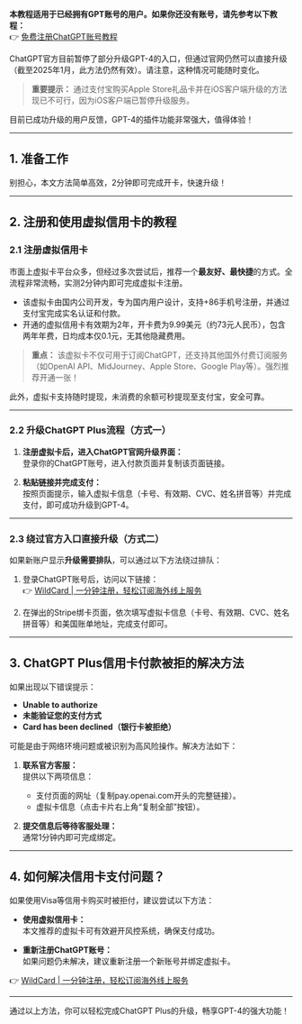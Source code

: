 **本教程适用于已经拥有GPT账号的用户。如果你还没有账号，请先参考以下教程：**  
👉 [免费注册ChatGPT账号教程](https://bit.ly/bewildcard)

ChatGPT官方目前暂停了部分升级GPT-4的入口，但通过官网仍然可以直接升级（截至2025年1月，此方法仍然有效）。请注意，这种情况可能随时变化。

> **重要提示：** 通过支付宝购买Apple Store礼品卡并在iOS客户端升级的方法现已不可行，因为iOS客户端已暂停升级服务。

目前已成功升级的用户反馈，GPT-4的插件功能非常强大，值得体验！

---

## 1. 准备工作

别担心，本文方法简单高效，2分钟即可完成开卡，快速升级！

---

## 2. 注册和使用虚拟信用卡的教程

### 2.1 注册虚拟信用卡

市面上虚拟卡平台众多，但经过多次尝试后，推荐一个**最友好、最快捷**的方式。全流程非常流畅，实测2分钟内即可完成虚拟卡注册。

- 该虚拟卡由国内公司开发，专为国内用户设计，支持+86手机号注册，并通过支付宝完成实名认证和付款。
- 开通的虚拟信用卡有效期为2年，开卡费为9.99美元（约73元人民币），包含两年年费，日均成本仅0.1元，无其他隐藏费用。

> **重点：** 该虚拟卡不仅可用于订阅ChatGPT，还支持其他国外付费订阅服务（如OpenAI API、MidJourney、Apple Store、Google Play等）。强烈推荐开通一张！

此外，虚拟卡支持随时提现，未消费的余额可秒提现至支付宝，安全可靠。

---

### 2.2 升级ChatGPT Plus流程（方式一）

1. **注册虚拟卡后，进入ChatGPT官网升级界面：**  
   登录你的ChatGPT账号，进入付款页面并复制该页面链接。

2. **粘贴链接并完成支付：**  
   按照页面提示，输入虚拟卡信息（卡号、有效期、CVC、姓名拼音等）并完成支付，即可成功升级到GPT-4。

---

### 2.3 绕过官方入口直接升级（方式二）

如果新账户显示**升级需要排队**，可以通过以下方法绕过排队：

1. 登录ChatGPT账号后，访问以下链接：  
   👉 [WildCard | 一分钟注册，轻松订阅海外线上服务](https://bit.ly/bewildcard)

2. 在弹出的Stripe绑卡页面，依次填写虚拟卡信息（卡号、有效期、CVC、姓名拼音等）和美国账单地址，完成支付即可。

---

## 3. ChatGPT Plus信用卡付款被拒的解决方法

如果出现以下错误提示：  
- **Unable to authorize**  
- **未能验证您的支付方式**  
- **Card has been declined（银行卡被拒绝）**

可能是由于网络环境问题或被识别为高风险操作。解决方法如下：

1. **联系官方客服：**  
   提供以下两项信息：
   - 支付页面的网址（复制pay.openai.com开头的完整链接）。
   - 虚拟卡信息（点击卡片右上角“复制全部”按钮）。

2. **提交信息后等待客服处理：**  
   通常1分钟内即可完成绑定。

---

## 4. 如何解决信用卡支付问题？

如果使用Visa等信用卡购买时被拒付，建议尝试以下方法：

- **使用虚拟信用卡：**  
  本文推荐的虚拟卡可有效避开风控系统，确保支付成功。

- **重新注册ChatGPT账号：**  
  如果问题仍未解决，建议重新注册一个新账号并绑定虚拟卡。

👉 [WildCard | 一分钟注册，轻松订阅海外线上服务](https://bit.ly/bewildcard)

---

通过以上方法，你可以轻松完成ChatGPT Plus的升级，畅享GPT-4的强大功能！